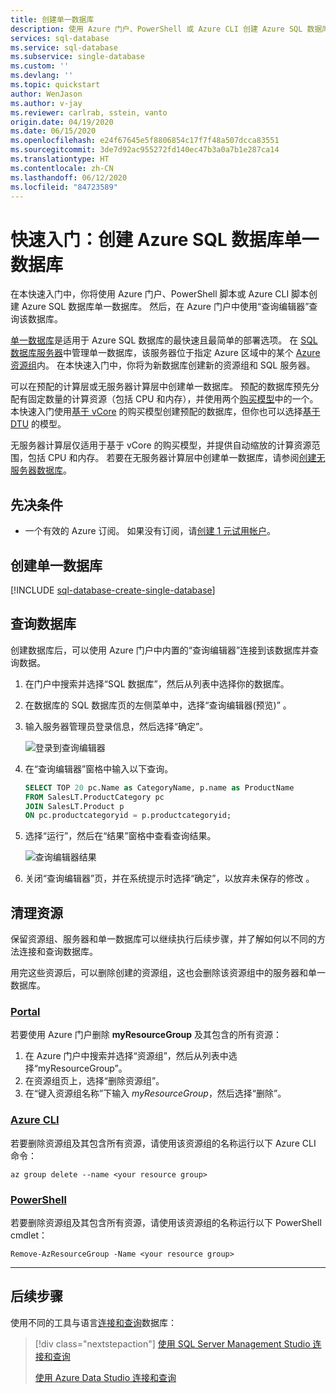 ```yaml
---
title: 创建单一数据库
description: 使用 Azure 门户、PowerShell 或 Azure CLI 创建 Azure SQL 数据库单一数据库 在 Azure 门户中使用查询编辑器查询数据库。
services: sql-database
ms.service: sql-database
ms.subservice: single-database
ms.custom: ''
ms.devlang: ''
ms.topic: quickstart
author: WenJason
ms.author: v-jay
ms.reviewer: carlrab, sstein, vanto
origin.date: 04/19/2020
ms.date: 06/15/2020
ms.openlocfilehash: e24f67645e5f8806854c17f7f48a507dcca83551
ms.sourcegitcommit: 3de7d92ac955272fd140ec47b3a0a7b1e287ca14
ms.translationtype: HT
ms.contentlocale: zh-CN
ms.lasthandoff: 06/12/2020
ms.locfileid: "84723589"
---
```

# <a name="quickstart-create-an-azure-sql-database-single-database"></a>快速入门：创建 Azure SQL 数据库单一数据库

在本快速入门中，你将使用 Azure 门户、PowerShell 脚本或 Azure CLI 脚本创建 Azure SQL 数据库单一数据库。 然后，在 Azure 门户中使用“查询编辑器”查询该数据库。 

[单一数据库](sql-database-single-database.md)是适用于 Azure SQL 数据库的最快速且最简单的部署选项。 在 [SQL 数据库服务器](sql-database-servers.md)中管理单一数据库，该服务器位于指定 Azure 区域中的某个 [Azure 资源组](../azure-resource-manager/management/overview.md)内。 在本快速入门中，你将为新数据库创建新的资源组和 SQL 服务器。

可以在预配的计算层或无服务器计算层中创建单一数据库。  预配的数据库预先分配有固定数量的计算资源（包括 CPU 和内存），并使用两个[购买模型](sql-database-purchase-models.md)中的一个。 本快速入门使用[基于 vCore](sql-database-service-tiers-vcore.md) 的购买模型创建预配的数据库，但你也可以选择[基于 DTU](sql-database-service-tiers-DTU.md) 的模型。 

无服务器计算层仅适用于基于 vCore 的购买模型，并提供自动缩放的计算资源范围，包括 CPU 和内存。 若要在无服务器计算层中创建单一数据库，请参阅[创建无服务器数据库](sql-database-serverless.md#create-new-database-in-serverless-compute-tier)。

## <a name="prerequisite"></a>先决条件

- 一个有效的 Azure 订阅。 如果没有订阅，请[创建 1 元试用帐户](https://wd.azure.cn/zh-cn/pricing/1rmb-trial-full)。 

## <a name="create-a-single-database"></a>创建单一数据库

[!INCLUDE [sql-database-create-single-database](includes/sql-database-create-single-database.md)]

## <a name="query-the-database"></a>查询数据库

创建数据库后，可以使用 Azure 门户中内置的“查询编辑器”连接到该数据库并查询数据。

1. 在门户中搜索并选择“SQL 数据库”，然后从列表中选择你的数据库。
1. 在数据库的 SQL 数据库页的左侧菜单中，选择“查询编辑器(预览)” 。
1. 输入服务器管理员登录信息，然后选择“确定”。
   
   ![登录到查询编辑器](./media/sql-database-single-database-get-started/query-editor-login.png)

1. 在“查询编辑器”窗格中输入以下查询。

   ```sql
   SELECT TOP 20 pc.Name as CategoryName, p.name as ProductName
   FROM SalesLT.ProductCategory pc
   JOIN SalesLT.Product p
   ON pc.productcategoryid = p.productcategoryid;
   ```

1. 选择“运行”，然后在“结果”窗格中查看查询结果。 

   ![查询编辑器结果](./media/sql-database-single-database-get-started/query-editor-results.png)

1. 关闭“查询编辑器”页，并在系统提示时选择“确定”，以放弃未保存的修改 。

## <a name="clean-up-resources"></a>清理资源

保留资源组、服务器和单一数据库可以继续执行后续步骤，并了解如何以不同的方法连接和查询数据库。

用完这些资源后，可以删除创建的资源组，这也会删除该资源组中的服务器和单一数据库。

### <a name="portal"></a>[Portal](#tab/azure-portal)

若要使用 Azure 门户删除 **myResourceGroup** 及其包含的所有资源：

1. 在 Azure 门户中搜索并选择“资源组”，然后从列表中选择“myResourceGroup”。 
1. 在资源组页上，选择“删除资源组”。
1. 在“键入资源组名称”下输入 *myResourceGroup*，然后选择“删除”。 

### <a name="azure-cli"></a>[Azure CLI](#tab/azure-cli)

若要删除资源组及其包含所有资源，请使用该资源组的名称运行以下 Azure CLI 命令：

```azurecli
az group delete --name <your resource group>
```

### <a name="powershell"></a>[PowerShell](#tab/azure-powershell)

若要删除资源组及其包含所有资源，请使用该资源组的名称运行以下 PowerShell cmdlet：

 ```azurepowershell
Remove-AzResourceGroup -Name <your resource group>
```

---

## <a name="next-steps"></a>后续步骤

使用不同的工具与语言[连接和查询](sql-database-connect-query.md)数据库：
> [!div class="nextstepaction"]
> [使用 SQL Server Management Studio 连接和查询](sql-database-connect-query-ssms.md)
> 
> [使用 Azure Data Studio 连接和查询](https://docs.microsoft.com/sql/azure-data-studio/quickstart-sql-database?toc=/sql-database/toc.json)
